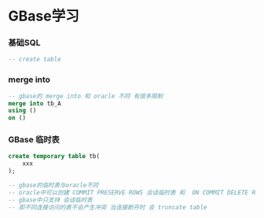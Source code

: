 # GBase学习

### 基础SQL

```sql
-- create table


```





### merge into

```sql
-- gbase的 merge into 和 oracle 不同 有很多限制
merge into tb_A
using ()
on ()
```



### GBase 临时表

```sql
create temporary table tb(
	xxx
);

-- gbase的临时表与oracle不同 
-- oracle中可以创建 COMMIT PRESERVE ROWS 会话临时表 和  ON COMMIT DELETE ROWS 事务临时表
-- gbase中只支持 会话临时表 
-- 即不同连接访问的表不会产生冲突 当连接断开时 会 truncate table
```




